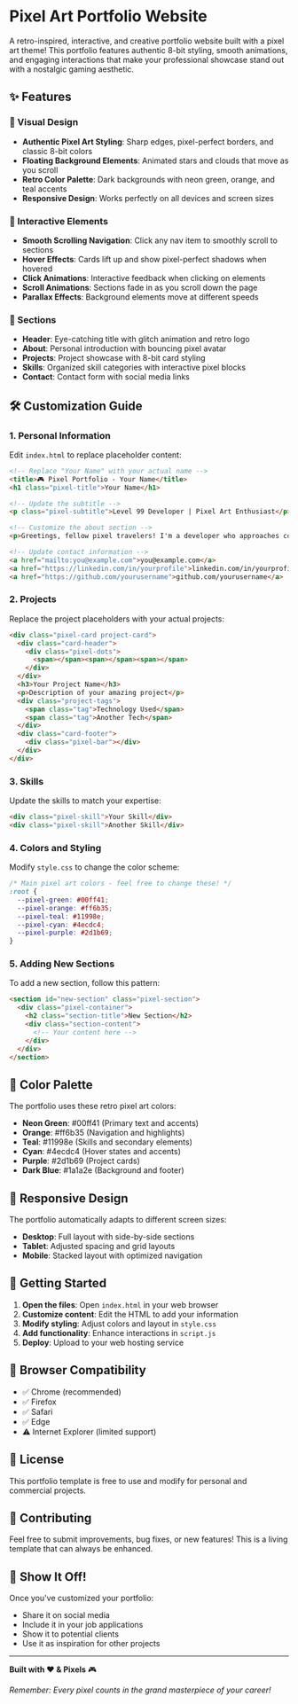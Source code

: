 # Pixel Art Portfolio Website

A retro-inspired, interactive, and creative portfolio website built with a pixel art theme! This portfolio features authentic 8-bit styling, smooth animations, and engaging interactions that make your professional showcase stand out with a nostalgic gaming aesthetic.

## ✨ Features

### 🎨 Visual Design
- **Authentic Pixel Art Styling**: Sharp edges, pixel-perfect borders, and classic 8-bit colors
- **Floating Background Elements**: Animated stars and clouds that move as you scroll
- **Retro Color Palette**: Dark backgrounds with neon green, orange, and teal accents
- **Responsive Design**: Works perfectly on all devices and screen sizes

### 🚀 Interactive Elements
- **Smooth Scrolling Navigation**: Click any nav item to smoothly scroll to sections
- **Hover Effects**: Cards lift up and show pixel-perfect shadows when hovered
- **Click Animations**: Interactive feedback when clicking on elements
- **Scroll Animations**: Sections fade in as you scroll down the page
- **Parallax Effects**: Background elements move at different speeds

### 🎯 Sections
- **Header**: Eye-catching title with glitch animation and retro logo
- **About**: Personal introduction with bouncing pixel avatar
- **Projects**: Project showcase with 8-bit card styling
- **Skills**: Organized skill categories with interactive pixel blocks
- **Contact**: Contact form with social media links


## 🛠️ Customization Guide

### 1. Personal Information
Edit `index.html` to replace placeholder content:

```html
<!-- Replace "Your Name" with your actual name -->
<title>🎮 Pixel Portfolio - Your Name</title>
<h1 class="pixel-title">Your Name</h1>

<!-- Update the subtitle -->
<p class="pixel-subtitle">Level 99 Developer | Pixel Art Enthusiast</p>

<!-- Customize the about section -->
<p>Greetings, fellow pixel travelers! I'm a developer who approaches coding like crafting the perfect 8-bit adventure...</p>

<!-- Update contact information -->
<a href="mailto:you@example.com">you@example.com</a>
<a href="https://linkedin.com/in/yourprofile">linkedin.com/in/yourprofile</a>
<a href="https://github.com/yourusername">github.com/yourusername</a>
```

### 2. Projects
Replace the project placeholders with your actual projects:

```html
<div class="pixel-card project-card">
  <div class="card-header">
    <div class="pixel-dots">
      <span></span><span></span><span></span>
    </div>
  </div>
  <h3>Your Project Name</h3>
  <p>Description of your amazing project</p>
  <div class="project-tags">
    <span class="tag">Technology Used</span>
    <span class="tag">Another Tech</span>
  </div>
  <div class="card-footer">
    <div class="pixel-bar"></div>
  </div>
</div>
```

### 3. Skills
Update the skills to match your expertise:

```html
<div class="pixel-skill">Your Skill</div>
<div class="pixel-skill">Another Skill</div>
```

### 4. Colors and Styling
Modify `style.css` to change the color scheme:

```css
/* Main pixel art colors - feel free to change these! */
:root {
  --pixel-green: #00ff41;
  --pixel-orange: #ff6b35;
  --pixel-teal: #11998e;
  --pixel-cyan: #4ecdc4;
  --pixel-purple: #2d1b69;
}
```

### 5. Adding New Sections
To add a new section, follow this pattern:

```html
<section id="new-section" class="pixel-section">
  <div class="pixel-container">
    <h2 class="section-title">New Section</h2>
    <div class="section-content">
      <!-- Your content here -->
    </div>
  </div>
</section>
```

## 🎨 Color Palette

The portfolio uses these retro pixel art colors:
- **Neon Green**: #00ff41 (Primary text and accents)
- **Orange**: #ff6b35 (Navigation and highlights)
- **Teal**: #11998e (Skills and secondary elements)
- **Cyan**: #4ecdc4 (Hover states and accents)
- **Purple**: #2d1b69 (Project cards)
- **Dark Blue**: #1a1a2e (Background and footer)

## 📱 Responsive Design

The portfolio automatically adapts to different screen sizes:
- **Desktop**: Full layout with side-by-side sections
- **Tablet**: Adjusted spacing and grid layouts
- **Mobile**: Stacked layout with optimized navigation

## 🚀 Getting Started

1. **Open the files**: Open `index.html` in your web browser
2. **Customize content**: Edit the HTML to add your information
3. **Modify styling**: Adjust colors and layout in `style.css`
4. **Add functionality**: Enhance interactions in `script.js`
5. **Deploy**: Upload to your web hosting service

## 🔧 Browser Compatibility

- ✅ Chrome (recommended)
- ✅ Firefox
- ✅ Safari
- ✅ Edge
- ⚠️ Internet Explorer (limited support)

## 📝 License

This portfolio template is free to use and modify for personal and commercial projects.

## 🤝 Contributing

Feel free to submit improvements, bug fixes, or new features! This is a living template that can always be enhanced.

## 🎉 Show It Off!

Once you've customized your portfolio:
- Share it on social media
- Include it in your job applications
- Show it to potential clients
- Use it as inspiration for other projects

---

**Built with ❤️ & Pixels** 🎮

*Remember: Every pixel counts in the grand masterpiece of your career!*
